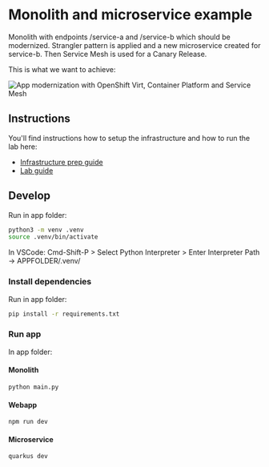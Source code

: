 # Monolith and microservice example

Monolith with endpoints /service-a and /service-b which should be modernized. Strangler pattern is applied and a new microservice created for service-b. Then Service Mesh is used for a Canary Release.

This is what we want to achieve:

![App modernization with OpenShift Virt, Container Platform and Service Mesh](assets/app_mod.png)

## Instructions

You'll find instructions how to setup the infrastructure and how to run the lab here:

* [Infrastructure prep guide](README_INFRA_PREPARE.md)
* [Lab guide](README_LAB_INSTRUCTION.md)

## Develop

Run in app folder:

```bash
python3 -m venv .venv
source .venv/bin/activate
```

In VSCode: Cmd-Shift-P > Select Python Interpreter > Enter Interpreter Path -> APPFOLDER/.venv/

### Install dependencies

Run in app folder:

```bash
pip install -r requirements.txt
```

### Run app

In app folder:

#### Monolith
`python main.py`

#### Webapp

`npm run dev`

#### Microservice

`quarkus dev`